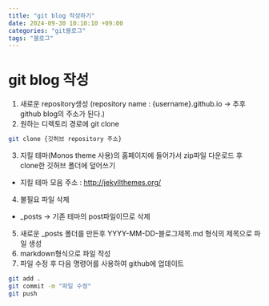 ```yaml
---
title: "git blog 작성하기"
date: 2024-09-30 10:10:10 +09:00
categories: "git블로그"
tags: "블로그"
---
```


# git blog 작성
1. 새로운 repository생성 (repository name : {username}.github.io -> 추후 github blog의 주소가 된다.)
2. 원하는 디렉토리 경로에 git clone
```bash
git clone {깃허브 repository 주소}
```
3. 지킬 테마(Monos theme 사용)의 홈페이지에 들어가서 zip파일 다운로드 후 clone한 깃허브 폴더에 덮어쓰기
- 지킬 테마 모음 주소 : <http://jekyllthemes.org/>
4. 불필요 파일 삭제
- _posts -> 기존 테마의 post파일이므로 삭제
5. 새로운 _posts 폴더를 만든후 YYYY-MM-DD-블로그제목.md 형식의 제목으로 파일 생성
6. markdown형식으로 파일 작성
7. 파일 수정 후 다음 명령어를 사용하여 github에 업데이트
```bash
git add .
git commit -m "파일 수정"
git push
```